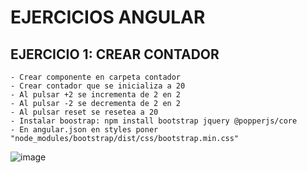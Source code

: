 # EJERCICIOS ANGULAR

## EJERCICIO 1: CREAR CONTADOR
    - Crear componente en carpeta contador
    - Crear contador que se inicializa a 20
    - Al pulsar +2 se incrementa de 2 en 2
    - Al pulsar -2 se decrementa de 2 en 2
    - Al pulsar reset se resetea a 20
    - Instalar boostrap: npm install bootstrap jquery @popperjs/core
    - En angular.json en styles poner "node_modules/bootstrap/dist/css/bootstrap.min.css"
![image](https://user-images.githubusercontent.com/88061350/206144188-05483761-5d51-4023-8454-f27069a58638.png)
